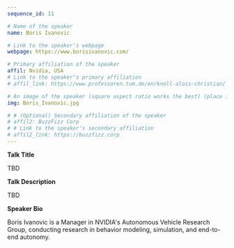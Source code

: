 ```yaml
---
sequence_id: 11

# Name of the speaker
name: Boris Ivanovic

# Link to the speaker's webpage
webpage: https://www.borisivanovic.com/

# Primary affiliation of the speaker
affil: Nvidia, USA
# Link to the speaker's primary affiliation
# affil_link: https://www.professoren.tum.de/en/knoll-alois-christian/

# An image of the speaker (square aspect ratio works the best) (place in the `assets/img/speakers` directory)
img: Boris_Ivanovic.jpg

# # (Optional) Secondary affiliation of the speaker
# affil2: BuzzFizz Corp
# # Link to the speaker's secondary affiliation 
# affil2_link: https://buzzfizz.corp
---
```


<!-- Whatever you write below will show up as the speaker's bio -->
<p><b> Talk Title </b></p>

TBD

 

<p><b> Talk Description </b></p>

TBD


<p><b> Speaker Bio </b></p>

Boris Ivanovic is a Manager in NVIDIA's Autonomous Vehicle Research Group, conducting research in behavior modeling, simulation, and end-to-end autonomy.
